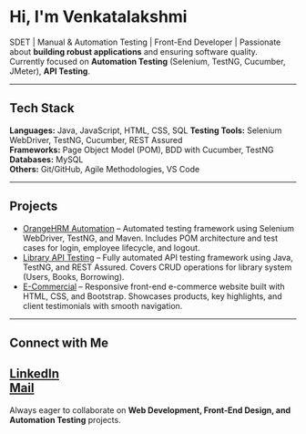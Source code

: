 # Hi, I'm Venkatalakshmi

SDET | Manual & Automation Testing | Front-End Developer | Passionate about **building robust applications** and ensuring software quality.  
Currently focused on **Automation Testing** (Selenium, TestNG, Cucumber, JMeter), **API Testing**.

---

## Tech Stack

**Languages:** Java, JavaScript, HTML, CSS, SQL
**Testing Tools:** Selenium WebDriver, TestNG, Cucumber, REST Assured  
**Frameworks:** Page Object Model (POM), BDD with Cucumber, TestNG  
**Databases:** MySQL  
**Others:** Git/GitHub, Agile Methodologies, VS Code

---

## Projects

- [OrangeHRM Automation](https://github.com/Lakshmip2011/orangehrm-automation) – Automated testing framework using Selenium WebDriver, TestNG, and Maven. Includes POM architecture and test cases for login, employee lifecycle, and logout.  
- [Library API Testing](https://github.com/Lakshmip2011/LibraryAPITesting) – Fully automated API testing framework using Java, TestNG, and REST Assured. Covers CRUD operations for library system (Users, Books, Borrowing).  
- [E-Commercial](https://github.com/Lakshmip2011/E-Commercial) – Responsive front-end e-commerce website built with HTML, CSS, and Bootstrap. Showcases products, key highlights, and client testimonials with smooth navigation.  
---

## Connect with Me

[LinkedIn](https://www.linkedin.com/in/vlakshmip)  
[Mail](vlakshmipandiri2105@gmail.com)
---

Always eager to collaborate on **Web Development, Front-End Design, and Automation Testing** projects.
